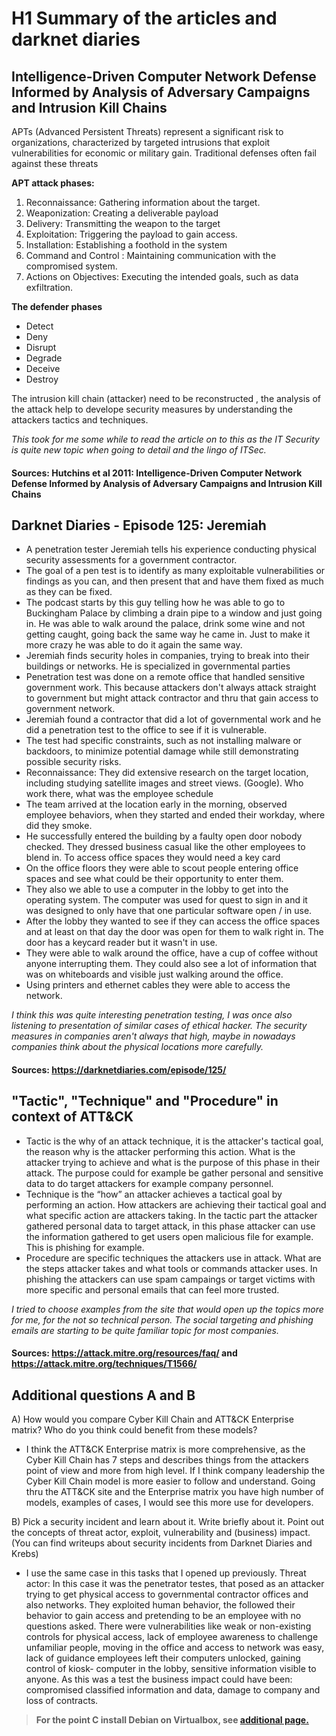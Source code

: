 # H1 Summary of the articles and darknet diaries

## Intelligence-Driven Computer Network Defense Informed by Analysis of Adversary Campaigns and Intrusion Kill Chains

APTs (Advanced Persistent Threats) represent a significant risk to organizations, characterized by targeted intrusions that exploit vulnerabilities for economic or military gain. Traditional defenses often fail against these threats

**APT attack phases:**

1. Reconnaissance: Gathering information about the target.
2. Weaponization: Creating a deliverable payload 
3. Delivery: Transmitting the weapon to the target 
4. Exploitation: Triggering the payload to gain access.
5. Installation: Establishing a foothold in the system
6. Command and Control : Maintaining communication with the compromised system.
7. Actions on Objectives: Executing the intended goals, such as data exfiltration.

**The defender phases**
* Detect
* Deny
* Disrupt
* Degrade
* Deceive
* Destroy
  
The intrusion kill chain (attacker) need to be reconstructed , the analysis of the attack help to develope security measures by understanding the attackers tactics and techniques. 

*This took for me some while to read the article on to this as the IT Security is quite new topic when going to detail and the lingo of ITSec.*  
	
#### Sources: Hutchins et al 2011: Intelligence-Driven Computer Network Defense Informed by Analysis of Adversary Campaigns and Intrusion Kill Chains

## Darknet Diaries - Episode 125: Jeremiah
	
* A penetration tester Jeremiah tells his experience conducting physical security assessments for a government contractor.
* The goal of a pen test is to identify as many exploitable vulnerabilities or findings as you can, and then present that and have them fixed as much as they can be fixed.
* The podcast starts by this guy telling how he was able to go to Buckingham Palace by climbing a drain pipe to a window and just going in. He was able to walk around the palace, drink some wine and not getting caught, going back the same way he came in. Just to make it more crazy he was able to do it again the same way.
* Jeremiah finds security holes in companies, trying to break into their buildings or networks. He is specialized in governmental parties
* Penetration test was done on a remote office that handled sensitive government work. This because attackers don't always attack straight to government but might attack contractor and thru that gain access to government network.
* Jeremiah found a contractor that did a lot of governmental work and he did a penetration test to the office to see if it is vulnerable.
* The test had specific constraints, such as not installing malware or backdoors, to minimize potential damage while still demonstrating possible security risks.
*  Reconnaissance: They did extensive research on the target location, including studying satellite images and street views. (Google). Who work there, what was the employee schedule
*  The team arrived at the location early in the morning, observed employee behaviors, when they started and ended their workday, where did they smoke.
*  He successfully entered the building by a faulty open door nobody checked. They dressed business casual like the other employees to blend in. To access office spaces they would need a key card
*  On the office floors they were able to scout people entering office spaces and see what could be their opportunity to enter them.
*  They also we able to use a computer in the lobby to get into the operating system. The computer was used for quest to sign in and it was designed to only have that one particular software open / in use.
*  After the lobby they wanted to see if they can access the office spaces and at least on that day the door was open for them to walk right in. The door has a keycard reader but it wasn't in use.
*  They were able to walk around the office, have a cup of coffee without anyone interrupting them. They could also see a lot of information that was on whiteboards and visible just walking around the office.
*  Using printers and ethernet cables they were able to access the network. 

*I think this was quite interesting penetration testing, I was once also listening to presentation of similar cases of ethical hacker. The security measures in companies aren't always that high, maybe in nowadays companies think about the physical locations more carefully.*

#### Sources: https://darknetdiaries.com/episode/125/

## "Tactic", "Technique" and "Procedure" in context of ATT&CK

* Tactic is the why of an attack technique, it is the attacker's tactical goal, the reason why is the attacker  performing this action. What is the attacker trying to achieve and what is the purpose of this phase in their attack. The purpose could for example be gather personal and sensitive data to do target attackers for example company personnel.
* Technique  is the “how” an attacker achieves a tactical goal by performing an action. How attackers are achieving their tactical goal and what specific action are attackers taking. In the tactic part the attacker gathered personal data to target attack, in this phase attacker can use the information gathered to get users open malicious file for example. This is phishing for example.
* Procedure are specific techniques the attackers use in attack. What are the steps attacker takes and what tools or commands attacker uses. In phishing the attackers can use spam campaings or target victims with more specific and personal emails that can feel more trusted. 

*I tried to choose examples from the site that would open up the topics more for me, for the not so technical person. The social targeting and phishing emails are starting to be quite familiar topic for most companies.* 
	
#### Sources: https://attack.mitre.org/resources/faq/ and https://attack.mitre.org/techniques/T1566/

## Additional questions A and B

A) How would you compare Cyber Kill Chain and ATT&CK Enterprise matrix? Who do you think could benefit from these models?
* I think the ATT&CK Enterprise matrix is more comprehensive, as the Cyber Kill Chain has 7 steps and describes things from the attackers point of view and more from high level. If I think company leadership the Cyber Kill Chain model is more easier to follow and understand. Going thru the ATT&CK site and the Enterprise matrix you have high number of models, examples of cases, I would see this more use for developers.

B) Pick a security incident and learn about it. Write briefly about it. Point out the concepts of threat actor, exploit, vulnerability and (business) impact. (You can find writeups about security incidents from Darknet Diaries and Krebs)
* I use the same case in this tasks that I opened up previously. Threat actor: In this case it was the penetrator testes, that posed as an attacker trying to get physical access to governmental contractor offices and also networks. They exploited human behavior, the followed their behavior to gain access and pretending to be an employee with no questions asked. There were vulnerabilities like weak or non-existing controls for physical access,  lack of employee awareness to challenge unfamiliar people, moving in the office and access to network was easy, lack of guidance employees left their computers unlocked, gaining control of kiosk- computer in the lobby, sensitive information visible to anyone. As this was a test the business impact could have been: compromised classified information and data, damage to company and loss of contracts. 

> **For the point C install Debian on Virtualbox, see [additional page.](./Task%20H1%20point%20C.md "Link to next page to open how the installion went")**


